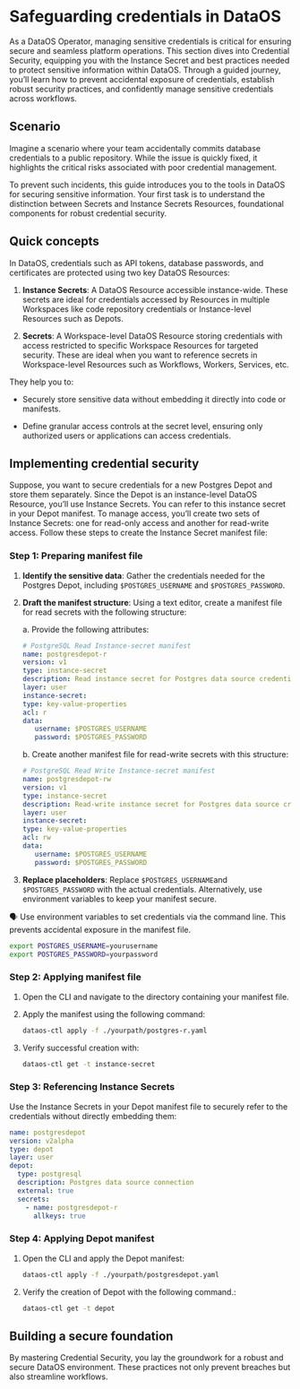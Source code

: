 # Safeguarding credentials in DataOS

As a DataOS Operator, managing sensitive credentials is critical for ensuring secure and seamless platform operations. This section dives into Credential Security, equipping you with the Instance Secret and best practices needed to protect sensitive information within DataOS. Through a guided journey, you’ll learn how to prevent accidental exposure of credentials, establish robust security practices, and confidently manage sensitive credentials across workflows.

## Scenario

Imagine a scenario where your team accidentally commits database credentials to a public repository. While the issue is quickly fixed, it highlights the critical risks associated with poor credential management.

To prevent such incidents, this guide introduces you to the tools in DataOS for securing sensitive information. Your first task is to understand the distinction between Secrets and Instance Secrets Resources, foundational components for robust credential security.

## Quick concepts

In DataOS, credentials such as API tokens, database passwords, and certificates are protected using two key DataOS Resources:

1. **Instance Secrets**: A DataOS Resource accessible instance-wide. These secrets are ideal for credentials accessed by Resources in multiple Workspaces like code repository credentials or Instance-level Resources such as Depots.

2. **Secrets**: A Workspace-level DataOS Resource storing credentials with access restricted to specific Workspace Resources for targeted security. These are ideal when you want to reference secrets in Workspace-level Resources such as Workflows, Workers, Services, etc.

They help you to:

- Securely store sensitive data without embedding it directly into code or manifests.

- Define granular access controls at the secret level, ensuring only authorized users or applications can access credentials.

## Implementing credential security

Suppose, you want to secure credentials for a new Postgres Depot and store them separately. Since the Depot is an instance-level DataOS Resource, you’ll use Instance Secrets. You can refer to this instance secret in your Depot manifest. To manage access, you’ll create two sets of Instance Secrets: one for read-only access and another for read-write access. Follow these steps to create the Instance Secret manifest file:

### **Step 1: Preparing manifest file**

1. **Identify the sensitive data**: Gather the credentials needed for the Postgres Depot, including `$POSTGRES_USERNAME` and `$POSTGRES_PASSWORD`.

2. **Draft the manifest structure**: Using a text editor, create a manifest file for read secrets with the following structure:

      a. Provide the following attributes:

      ```yaml
      # PostgreSQL Read Instance-secret manifest
      name: postgresdepot-r
      version: v1
      type: instance-secret
      description: Read instance secret for Postgres data source credentials
      layer: user
      instance-secret:
      type: key-value-properties
      acl: r
      data:
         username: $POSTGRES_USERNAME
         password: $POSTGRES_PASSWORD

      ```

      b. Create another manifest file for read-write secrets with this structure:

      ```yaml
      # PostgreSQL Read Write Instance-secret manifest
      name: postgresdepot-rw
      version: v1
      type: instance-secret
      description: Read-write instance secret for Postgres data source credentials
      layer: user
      instance-secret:
      type: key-value-properties
      acl: rw
      data:
         username: $POSTGRES_USERNAME
         password: $POSTGRES_PASSWORD

      ```


3. **Replace placeholders**: Replace `$POSTGRES_USERNAME`and `$POSTGRES_PASSWORD` with the actual credentials. Alternatively, use environment variables to keep your manifest secure.


<aside class="callout">
🗣️ Use environment variables to set credentials via the command line. This prevents accidental exposure in the manifest file.

```bash
export POSTGRES_USERNAME=yourusername
export POSTGRES_PASSWORD=yourpassword
```
</aside>

### **Step 2: Applying  manifest file**

1. Open the CLI and navigate to the directory containing your manifest file.

2. Apply the manifest using the following command:

      ```bash
      dataos-ctl apply -f ./yourpath/postgres-r.yaml
      ```

3. Verify successful creation with:

      ```bash
      dataos-ctl get -t instance-secret
      ```

### **Step 3: Referencing Instance Secrets**

Use the Instance Secrets in your Depot manifest file to securely refer to the credentials without directly embedding them:

```yaml
name: postgresdepot
version: v2alpha
type: depot
layer: user
depot:
  type: postgresql
  description: Postgres data source connection
  external: true
  secrets:
    - name: postgresdepot-r
      allkeys: true

```

### **Step 4: Applying Depot manifest**

1. Open the CLI and apply the Depot manifest:

      ```bash
      dataos-ctl apply -f ./yourpath/postgresdepot.yaml
      ```

2. Verify the creation of Depot with the following command.:

      ```bash
      dataos-ctl get -t depot
      ```

## Building a secure foundation

By mastering Credential Security, you lay the groundwork for a robust and secure DataOS environment. These practices not only prevent breaches but also streamline workflows.